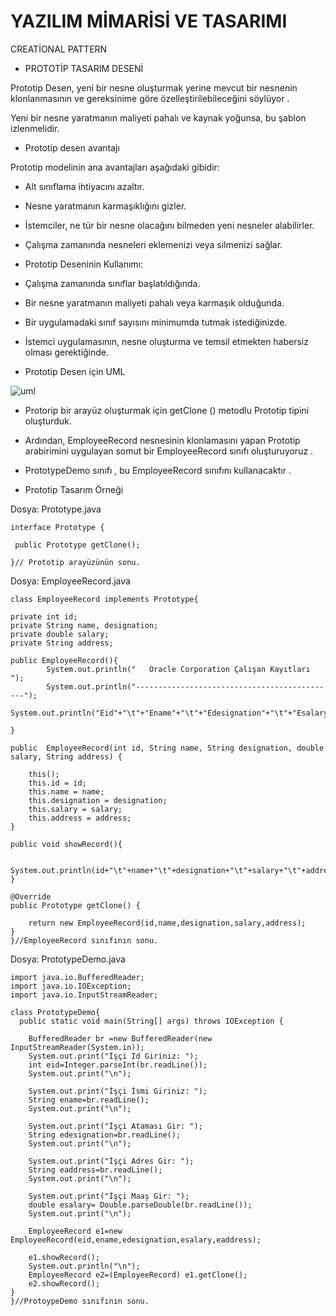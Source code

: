 # YAZILIM MİMARİSİ VE TASARIMI

CREATİONAL PATTERN

- PROTOTİP TASARIM DESENİ

Prototip Desen, yeni bir nesne oluşturmak yerine mevcut bir nesnenin klonlanmasının ve gereksinime göre özelleştirilebileceğini söylüyor .

Yeni bir nesne yaratmanın maliyeti pahalı ve kaynak yoğunsa, bu şablon izlenmelidir.

- Prototip desen avantajı

Prototip modelinin ana avantajları aşağıdaki gibidir:
- Alt sınıflama ihtiyacını azaltır.
- Nesne yaratmanın karmaşıklığını gizler.
- İstemciler, ne tür bir nesne olacağını bilmeden yeni nesneler alabilirler.
- Çalışma zamanında nesneleri eklemenizi veya silmenizi sağlar.

- Prototip Deseninin Kullanımı:
- Çalışma zamanında sınıflar başlatıldığında.
- Bir nesne yaratmanın maliyeti pahalı veya karmaşık olduğunda.
- Bir uygulamadaki sınıf sayısını minimumda tutmak istediğinizde.
- İstemci uygulamasının, nesne oluşturma ve temsil etmekten habersiz olması gerektiğinde.

- Prototip Desen için UML

![uml](https://www.javatpoint.com/images/designpattern/prototype.jpg)

- Protorip bir arayüz oluşturmak için getClone () metodlu Prototip tipini oluşturduk.
- Ardından, EmployeeRecord nesnesinin klonlamasını yapan Prototip arabirimini uygulayan somut bir EmployeeRecord sınıfı oluşturuyoruz .
- PrototypeDemo sınıfı , bu EmployeeRecord sınıfını kullanacaktır .

- Prototip Tasarım Örneği

Dosya: Prototype.java

    interface Prototype {  
  
     public Prototype getClone();  
      
    }// Prototip arayüzünün sonu.


Dosya: EmployeeRecord.java

    class EmployeeRecord implements Prototype{  
      
    private int id;  
    private String name, designation;  
    private double salary;  
    private String address;  
      
    public EmployeeRecord(){  
            System.out.println("   Oracle Corporation Çalışan Kayıtları ");  
            System.out.println("---------------------------------------------");  
            System.out.println("Eid"+"\t"+"Ename"+"\t"+"Edesignation"+"\t"+"Esalary"+"\t\t"+"Eaddress");  
      
    }  
  
    public  EmployeeRecord(int id, String name, String designation, double salary, String address) {  
          
        this();  
        this.id = id;  
        this.name = name;  
        this.designation = designation;  
        this.salary = salary;  
        this.address = address;  
    }  
      
    public void showRecord(){  
          
        System.out.println(id+"\t"+name+"\t"+designation+"\t"+salary+"\t"+address);  
    }  
  
    @Override  
    public Prototype getClone() {  
          
        return new EmployeeRecord(id,name,designation,salary,address);  
    }  
    }//EmployeeRecord sınıfının sonu.


Dosya: PrototypeDemo.java

    import java.io.BufferedReader;  
    import java.io.IOException;  
    import java.io.InputStreamReader;  
  
    class PrototypeDemo{  
      public static void main(String[] args) throws IOException {  
          
        BufferedReader br =new BufferedReader(new InputStreamReader(System.in));  
        System.out.print("İşçi Id Giriniz: ");  
        int eid=Integer.parseInt(br.readLine());  
        System.out.print("\n");  
          
        System.out.print("İşçi İsmi Giriniz: ");  
        String ename=br.readLine();  
        System.out.print("\n");  
          
        System.out.print("İşçi Ataması Gir: ");  
        String edesignation=br.readLine();  
        System.out.print("\n");  
          
        System.out.print("İşçi Adres Gir: ");  
        String eaddress=br.readLine();  
        System.out.print("\n");  
          
        System.out.print("İşçi Maaş Gir: ");  
        double esalary= Double.parseDouble(br.readLine());  
        System.out.print("\n");  
           
        EmployeeRecord e1=new EmployeeRecord(eid,ename,edesignation,esalary,eaddress);  
          
        e1.showRecord();  
        System.out.println("\n");  
        EmployeeRecord e2=(EmployeeRecord) e1.getClone();  
        e2.showRecord();  
    }     
    }//ProtoypeDemo sınıfının sonu.





